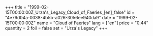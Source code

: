 +++
title = "1999-02-15T00:00:00Z_Urza's_Legacy_Cloud_of_Faeries_[en]_false"
id = "4e76d04a-0038-4b5b-a026-3056ee940da9"
date = "1999-02-15T00:00:00Z"
name = "Cloud of Faeries"
lang = ["en"]
price = "0.44"
quantity = 2
foil = false
set = "Urza's Legacy"
+++
